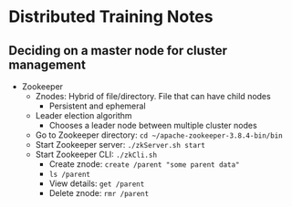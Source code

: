 # Distributed Training Notes

## Deciding on a master node for cluster management

- Zookeeper
  - Znodes: Hybrid of file/directory. File that can have child nodes
    - Persistent and ephemeral
  - Leader election algorithm
    - Chooses a leader node between multiple cluster nodes
  - Go to Zookeeper directory: `cd ~/apache-zookeeper-3.8.4-bin/bin`
  - Start Zookeeper server: `./zkServer.sh start`
  - Start Zookeeper CLI: `./zkCli.sh`
    - Create znode: `create /parent "some parent data"`
    - `ls /parent`
    - View details: `get /parent`
    - Delete znode: `rmr /parent`
